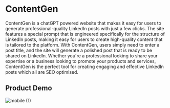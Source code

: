 
# ContentGen

ContentGen is a chatGPT powered website that makes it easy for users to generate professional-quality LinkedIn posts with just a few clicks. The site features a special prompt that is engineered specifically for the structure of LinkedIn posts, making it easy for users to create high-quality content that is tailored to the platform. With ContentGen, users simply need to enter a post title, and the site will generate a polished post that is ready to be shared on LinkedIn. Whether you're a professional looking to share your expertise or a business looking to promote your products and services, ContentGen is the perfect tool for creating engaging and effective LinkedIn posts which all are SEO optimised.

## Product Demo

![mobile (1)](https://user-images.githubusercontent.com/87523233/213872848-e23904ed-6a48-4ea7-a7e2-31438534229e.gif)
